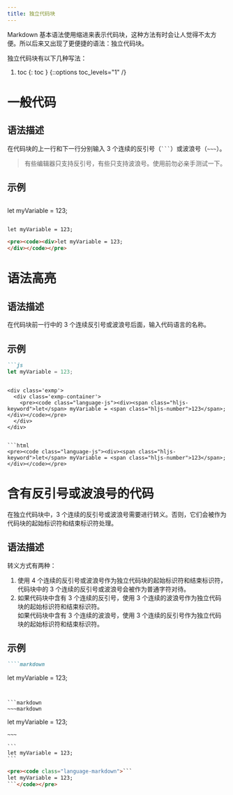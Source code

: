 ```yaml
---
title: 独立代码块
---
```


Markdown 基本语法使用缩进来表示代码块，这种方法有时会让人觉得不太方便。所以后来又出现了更便捷的语法：独立代码块。

独立代码块有以下几种写法：

1. toc
{: toc }
{::options toc_levels="1" /}

# 一般代码

## 语法描述

在代码块的上一行和下一行分别输入 3 个连续的反引号（```` ``` ````）或波浪号（`~~~`）。

> 有些编辑器只支持反引号，有些只支持波浪号。使用前勿必亲手测试一下。

## 示例

```markdown
```
let myVariable = 123;
```
```

<div class='exmp'>
  <div class='exmp-container'>
    <pre><code><div>let myVariable = 123;</div></code></pre>
  </div>
</div>

```html
<pre><code><div>let myVariable = 123;
</div></code></pre>
```

# 语法高亮

## 语法描述

在代码块前一行中的 3 个连续反引号或波浪号后面，输入代码语言的名称。

## 示例

```markdown
```js
let myVariable = 123;
```
```

<div class='exmp'>
  <div class='exmp-container'>
    <pre><code class="language-js"><div><span class="hljs-keyword">let</span> myVariable = <span class="hljs-number">123</span>;</div></code></pre>
  </div>
</div>


```html
<pre><code class="language-js"><div><span class="hljs-keyword">let</span> myVariable = <span class="hljs-number">123</span>;</div></code></pre>
```

# 含有反引号或波浪号的代码

在独立代码块中，3 个连续的反引号或波浪号需要进行转义。否则，它们会被作为代码块的起始标识符和结束标识符处理。

## 语法描述

转义方式有两种：

1. 使用 4 个连续的反引号或波浪号作为独立代码块的起始标识符和结束标识符，代码块中的 3 个连续的反引号或波浪号会被作为普通字符对待。
2. 如果代码块中含有 3 个连续的反引号，使用 3 个连续的波浪号作为独立代码块的起始标识符和结束标识符。  
如果代码块中含有 3 个连续的波浪号，使用 3 个连续的反引号作为独立代码块的起始标识符和结束标识符。

## 示例

```markdown
````markdown
```
let myVariable = 123;
```
````
```

```markdown
~~~markdown
```
let myVariable = 123;
```
~~~
```

<div class='exmp'>
<div class='exmp-container'>
<pre><code class="language-markdown">```
let myVariable = 123;
```</code></pre>
</div>
</div>


```html
<pre><code class="language-markdown">```
let myVariable = 123;
```</code></pre>
```
